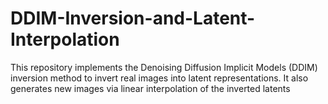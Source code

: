 # DDIM-Inversion-and-Latent-Interpolation
This repository implements the Denoising Diffusion Implicit Models (DDIM) inversion method to invert real images into latent representations. It also generates new images via linear interpolation of the inverted latents
